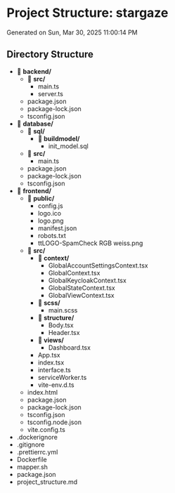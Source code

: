 # Project Structure: stargaze

Generated on Sun, Mar 30, 2025 11:00:14 PM

## Directory Structure

- 📁 **backend/**
  - 📁 **src/**
    - main.ts
    - server.ts
  - package.json
  - package-lock.json
  - tsconfig.json
- 📁 **database/**
  - 📁 **sql/**
    - 📁 **buildmodel/**
      - init_model.sql
  - 📁 **src/**
    - main.ts
  - package.json
  - package-lock.json
  - tsconfig.json
- 📁 **frontend/**
  - 📁 **public/**
    - config.js
    - logo.ico
    - logo.png
    - manifest.json
    - robots.txt
    - ttLOGO-SpamCheck RGB weiss.png
  - 📁 **src/**
    - 📁 **context/**
      - GlobalAccountSettingsContext.tsx
      - GlobalContext.tsx
      - GlobalKeycloakContext.tsx
      - GlobalStateContext.tsx
      - GlobalViewContext.tsx
    - 📁 **scss/**
      - main.scss
    - 📁 **structure/**
      - Body.tsx
      - Header.tsx
    - 📁 **views/**
      - Dashboard.tsx
    - App.tsx
    - index.tsx
    - interface.ts
    - serviceWorker.ts
    - vite-env.d.ts
  - index.html
  - package.json
  - package-lock.json
  - tsconfig.json
  - tsconfig.node.json
  - vite.config.ts
- .dockerignore
- .gitignore
- .prettierrc.yml
- Dockerfile
- mapper.sh
- package.json
- project_structure.md
